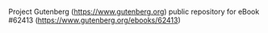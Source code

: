 Project Gutenberg (https://www.gutenberg.org) public repository for eBook #62413 (https://www.gutenberg.org/ebooks/62413)
